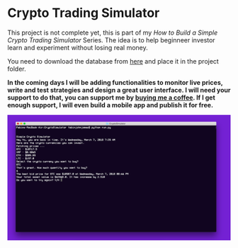 # Crypto Trading Simulator
This project is not complete yet, this is part of my *How to  Build a Simple Crypto Trading Simulator* Series. The idea is to help beginneer investor learn and experiment without losing real money.

You need to download the database from [here](https://drive.google.com/open?id=1OHhtrvOe-EWcX_8tipWo6tWYqkkYDkPw) and place it in the project folder.

**In the coming days I will be adding functionalities to monitor live prices, write and test strategies and design a great user interface. I will need your support to do that, you can support me by [buying me a coffee](http://buymeacoffee.com/febin).
If I get enough support, I will even build a mobile app and publish it for free.**

![Screenshot](/screenshot.png)
